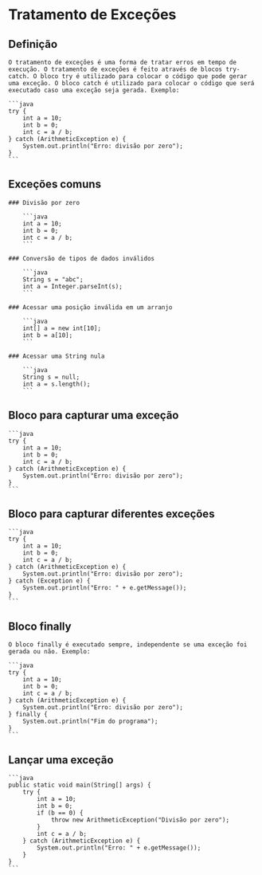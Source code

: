 # Tratamento de Exceções
  ## Definição

    O tratamento de exceções é uma forma de tratar erros em tempo de execução. O tratamento de exceções é feito através de blocos try-catch. O bloco try é utilizado para colocar o código que pode gerar uma exceção. O bloco catch é utilizado para colocar o código que será executado caso uma exceção seja gerada. Exemplo:

    ```java
    try {
        int a = 10;
        int b = 0;
        int c = a / b;
    } catch (ArithmeticException e) {
        System.out.println("Erro: divisão por zero");
    }
    ```

  ## Exceções comuns
    ### Divisão por zero

        ```java
        int a = 10;
        int b = 0;
        int c = a / b;
        ```

    ### Conversão de tipos de dados inválidos

        ```java
        String s = "abc";
        int a = Integer.parseInt(s);
        ```

    ### Acessar uma posição inválida em um arranjo

        ```java
        int[] a = new int[10];
        int b = a[10];
        ```

    ### Acessar uma String nula

        ```java
        String s = null;
        int a = s.length();
        ```

  ## Bloco para capturar uma exceção 

    ```java
    try {
        int a = 10;
        int b = 0;
        int c = a / b;
    } catch (ArithmeticException e) {
        System.out.println("Erro: divisão por zero");
    }
    ```

  ## Bloco para capturar diferentes exceções 

    ```java
    try {
        int a = 10;
        int b = 0;
        int c = a / b;
    } catch (ArithmeticException e) {
        System.out.println("Erro: divisão por zero");
    } catch (Exception e) {
        System.out.println("Erro: " + e.getMessage());
    }
    ```

  ## Bloco finally

    O bloco finally é executado sempre, independente se uma exceção foi gerada ou não. Exemplo:

    ```java
    try {
        int a = 10;
        int b = 0;
        int c = a / b;
    } catch (ArithmeticException e) {
        System.out.println("Erro: divisão por zero");
    } finally {
        System.out.println("Fim do programa");
    }
    ```

  ## Lançar uma exceção

    ```java
    public static void main(String[] args) {
        try {
            int a = 10;
            int b = 0;
            if (b == 0) {
                throw new ArithmeticException("Divisão por zero");
            }
            int c = a / b;
        } catch (ArithmeticException e) {
            System.out.println("Erro: " + e.getMessage());
        }
    }
    ```
